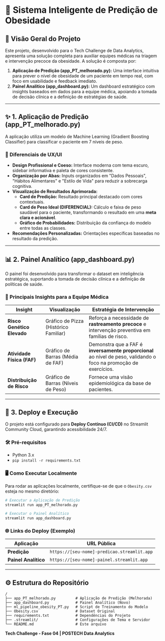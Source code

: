 # 🏥 Sistema Inteligente de Predição de Obesidade

## 🎯 Visão Geral do Projeto

Este projeto, desenvolvido para o Tech Challenge de Data Analytics, apresenta uma solução completa para auxiliar equipes médicas na triagem e intervenção precoce da obesidade. A solução é composta por:

1. **Aplicação de Predição (app_PT_melhorado.py):** Uma interface intuitiva para prever o nível de obesidade de um paciente em tempo real, com foco em usabilidade e feedback imediato.
2. **Painel Analítico (app_dashboard.py):** Um dashboard estratégico com insights baseados em dados para a equipe médica, apoiando a tomada de decisão clínica e a definição de estratégias de saúde.

---

## ✨ 1. Aplicação de Predição (app_PT_melhorado.py)

A aplicação utiliza um modelo de Machine Learning (Gradient Boosting Classifier) para classificar o paciente em 7 níveis de peso.

### 🎨 Diferenciais de UX/UI

- **Design Profissional e Coeso:** Interface moderna com tema escuro, sidebar informativa e paleta de cores consistente.
- **Organização por Abas:** Inputs organizados em "Dados Pessoais", "Hábitos Alimentares" e "Estilo de Vida" para reduzir a sobrecarga cognitiva.
- **Visualização de Resultados Aprimorada:**
    - **Card de Predição:** Resultado principal destacado com cores contextuais.
    - **Card de Peso Ideal (DIFERENCIAL):** Cálculo e faixa de peso saudável para o paciente, transformando o resultado em uma **meta clara e acionável**.
    - **Gráfico de Probabilidades:** Distribuição da confiança do modelo entre todas as classes.
- **Recomendações Personalizadas:** Orientações específicas baseadas no resultado da predição.

---

## 📊 2. Painel Analítico (app_dashboard.py)

O painel foi desenvolvido para transformar o dataset em inteligência estratégica, suportando a tomada de decisão clínica e a definição de políticas de saúde.

### 🔑 Principais Insights para a Equipe Médica

| Insight | Visualização | Estratégia de Intervenção |
|---|---|---|
| **Risco Genético Elevado** | Gráfico de Pizza (Histórico Familiar) | Reforça a necessidade de **rastreamento precoce** e intervenção preventiva em famílias de risco. |
| **Atividade Física (FAF)** | Gráfico de Barras (Média de FAF) | Demonstra que a FAF é **inversamente proporcional** ao nível de peso, validando o foco na promoção de exercícios. |
| **Distribuição de Risco** | Gráfico de Barras (Níveis de Peso) | Fornece uma visão epidemiológica da base de pacientes. |

---

## 🚀 3. Deploy e Execução

O projeto está configurado para **Deploy Contínuo (CI/CD)** no Streamlit Community Cloud, garantindo acessibilidade 24/7.

### 🛠️ Pré-requisitos

- Python 3.x
- `pip install -r requirements.txt`

### 🖥️ Como Executar Localmente

Para rodar as aplicações localmente, certifique-se de que o `Obesity.csv` esteja no mesmo diretório:

```bash
# Executar a Aplicação de Predição
streamlit run app_PT_melhorado.py

# Executar o Painel Analítico
streamlit run app_dashboard.py
```

### 🌐 Links do Deploy (Exemplo)

| Aplicação | URL Pública |
|---|---|
| **Predição** | `https://[seu-nome]-predicao.streamlit.app` |
| **Painel Analítico** | `https://[seu-nome]-painel.streamlit.app` |

---

## ⚙️ Estrutura do Repositório

```
/
├── app_PT_melhorado.py         # Aplicação de Predição (Melhorada)
├── app_dashboard.py            # Painel Analítico (Novo)
├── ml_pipeline_obesity_PT.py   # Script de Treinamento do Modelo
├── Obesity.csv                 # Dataset Original
├── requirements.txt            # Dependências do Projeto
├── .streamlit/                 # Configurações de Tema e Servidor
└── README.md                   # Este arquivo
```


**Tech Challenge - Fase 04 | POSTECH Data Analytics**

